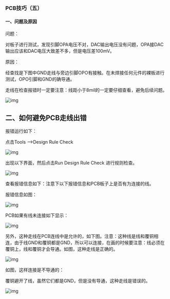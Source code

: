 

### PCB技巧（五）



####  一、问题及原因

问题：

对板子进行测试，发现引脚OPA电压不对，DAC输出电压没有问题，OPA接DAC输出应该和DAC电压大致差不多，但是电压差100mV。

原因：

经查找是下图中GND走线与旁边引脚OPO有接触。在未焊接任何元件的裸板进行测试，OPO引脚和GND的确导通。

走线在检查报错时一定要注意：线距小于8mil的一定要仔细查看，避免后续问题。

![img](https://img-blog.csdnimg.cn/bc5007413db242d8b784a7526f568ecd.png)

##  二、如何避免PCB走线出错

报错运行如下：

点击Tools -->Design Rule Check



![img](https://img-blog.csdnimg.cn/5255029b9dd94ea08d122930df2c5fcc.png)

 出现以下界面，然后点击Run Design Rule Check 进行规则检查。

![img](https://img-blog.csdnimg.cn/9c14e918f6aa44268ba1a09bfe780909.png)

查看报错信息如下：注意下以下报错信息和PCB板子上是否有为连接的线。

报错信息如图：

 ![img](https://img-blog.csdnimg.cn/772ca487a17f440fa3cd00bc668ca6e4.png)

 PCB如果有线未连接如下显示：

![img](https://img-blog.csdnimg.cn/a00c4f166336430581e44216c7ffef77.png)

 另外，这种走线在PCB连线中是允许的，如下图。注意：这种线是线和覆铜相连，由于线GND和覆铜都是GND，所以可以连接，在画的时候要注意：线必须在覆铜上，线和覆铜才会导通。如图，这种走线是正确的。

![img](https://img-blog.csdnimg.cn/78f378929afa40e788f235ffb277b627.png)

如图，这样连接是不导通的：

覆铜避开了线，虽然它们都是GND，但是没有导通，这种走线是错误的。

![img](https://img-blog.csdnimg.cn/9bc5d2d8160f4e23acaa25ee1103a067.png)